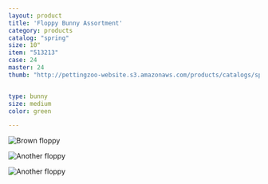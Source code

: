 ```yaml
---
layout: product
title: 'Floppy Bunny Assortment'
category: products
catalog: "spring"
size: 10"
item: "513213"
case: 24
master: 24
thumb: "http://pettingzoo-website.s3.amazonaws.com/products/catalogs/spring/brown_bunny_cxa12-063-25E.png"


type: bunny
size: medium
color: green

---
```


![Brown floppy](http://pettingzoo-website.s3.amazonaws.com/products/catalogs/spring/brown_bunny_cxa12-063-25E.png)

![Another floppy](http://pettingzoo-website.s3.amazonaws.com/products/catalogs/spring/Brown_white_bunny_cxa12-063-25F.jpg)

![Another floppy](http://pettingzoo-website.s3.amazonaws.com/products/catalogs/spring/cxa12-063-25A.png)